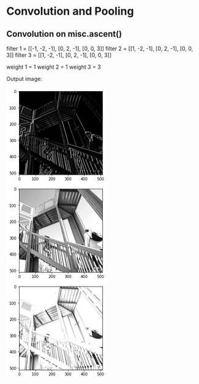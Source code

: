 # Convolution and Pooling

## Convolution on misc.ascent()

filter 1 = [[-1, -2, -1], [0, 2, -1], [0, 0, 3]]   filter 2 = [[1, -2, -1], [0, 2, -1], [0, 0, 3]]   filter 3 = [[1, -2, -1], [0, 2, -1], [0, 0, 3]]

weight 1 =  1                       weight 2 = 1                          weight 3 = 3 

Output image:


![](cov_stairs_1.jpg)             ![](cov_stairs_2.jpg)               ![](cov_stairs_3.jpg)     


